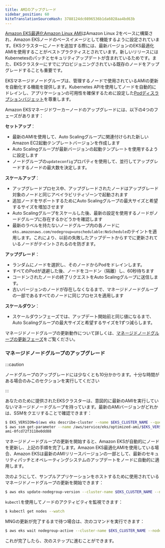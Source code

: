 ```yaml
---
title: AMIのアップグレード
sidebar_position: 60
kiteTranslationSourceHash: 3788124dc0896536b1da6028aa4bd63b
---
```


[Amazon EKS最適化Amazon Linux AMI](https://docs.aws.amazon.com/eks/latest/userguide/eks-optimized-amis.html)はAmazon Linux 2をベースに構築され、Amazon EKSノードのベースイメージとして機能するように設定されています。EKSクラスターにノードを追加する際には、最新バージョンのEKS最適化AMIを使用することがベストプラクティスとされています。新しいリリースにはKubernetesのパッチとセキュリティアップデートが含まれているためです。また、EKSクラスターにすでにプロビジョニングされている既存のノードをアップグレードすることも重要です。

EKSマネージドノードグループは、管理するノードで使用されているAMIの更新を自動化する機能を提供します。Kubernetes APIを使用してノードを自動的にドレインし、アプリケーションの可用性を確保するために設定した[Podディスラプションバジェット](https://kubernetes.io/docs/concepts/workloads/pods/disruptions/)を尊重します。

Amazon EKSマネージドワーカーノードのアップグレードには、以下の4つのフェーズがあります：

**セットアップ**：

- 最新のAMIを使用して、Auto Scalingグループに関連付けられた新しいAmazon EC2起動テンプレートバージョンを作成します
- Auto Scalingグループが最新バージョンの起動テンプレートを使用するように設定します
- ノードグループの`updateconfig`プロパティを使用して、並行してアップグレードするノードの最大数を決定します。

**スケールアップ**：

- アップグレードプロセス中、アップグレードされたノードはアップグレード対象のノードと同じアベイラビリティゾーンで起動されます
- 追加ノードをサポートするためにAuto Scalingグループの最大サイズと希望するサイズを増加させます
- Auto Scalingグループをスケールした後、最新の設定を使用するノードがノードグループに存在するかどうかを確認します
- 最新のラベルを持たないノードグループ内の各ノードに`eks.amazonaws.com/nodegroup=unschedulable:NoSchedule`のテイントを適用します。これにより、以前の失敗したアップデートからすでに更新されているノードがテイントされるのを防ぎます。

**アップグレード**：

- ランダムにノードを選択し、そのノードからPodをドレインします。
- すべてのPodが退避した後、ノードをコードン（隔離）し、60秒待ちます
- コードンされたノードの終了リクエストをAuto Scalingグループに送信します。
- 古いバージョンのノードが存在しなくなるまで、マネージドノードグループの一部であるすべてのノードに同じプロセスを適用します

**スケールダウン**：

- スケールダウンフェーズでは、アップデート開始前と同じ値になるまで、Auto Scalingグループの最大サイズと希望するサイズを1ずつ減らします。

マネージドノードグループの更新動作について詳しくは、[マネージドノードグループの更新フェーズ](https://docs.aws.amazon.com/eks/latest/userguide/managed-node-update-behavior.html)をご覧ください。

### マネージドノードグループのアップグレード

:::caution

ノードグループのアップグレードには少なくとも10分かかります。十分な時間がある場合のみこのセクションを実行してください

:::

あなたのために提供されたEKSクラスターは、意図的に最新のAMIを実行していないマネージドノードグループを持っています。最新のAMIバージョンがどれかは、SSMをクエリすることで確認できます：

```bash
$ EKS_VERSION=$(aws eks describe-cluster --name $EKS_CLUSTER_NAME --query "cluster.version" --output text)
$ aws ssm get-parameter --name /aws/service/eks/optimized-ami/$EKS_VERSION/amazon-linux-2023/x86_64/standard/recommended/image_id --region $AWS_REGION --query "Parameter.Value" --output text
ami-0fcd72f3118e0dd88
```

マネージドノードグループの更新を開始すると、Amazon EKSが自動的にノードを更新し、上記の手順を完了します。Amazon EKS最適化AMIを使用している場合、Amazon EKSは最新のAMIリリースバージョンの一部として、最新のセキュリティパッチとオペレーティングシステムのアップデートをノードに自動的に適用します。

次のようにして、サンプルアプリケーションをホストするために使用されているマネージドノードグループの更新を開始できます：

```bash
$ aws eks update-nodegroup-version --cluster-name $EKS_CLUSTER_NAME --nodegroup-name $EKS_DEFAULT_MNG_NAME
```

`kubectl`を使用してノードのアクティビティを監視できます：

```bash test=false
$ kubectl get nodes --watch
```

MNGの更新が完了するまで待つ場合は、次のコマンドを実行できます：

```bash timeout=2400
$ aws eks wait nodegroup-active --cluster-name $EKS_CLUSTER_NAME --nodegroup-name $EKS_DEFAULT_MNG_NAME
```

これが完了したら、次のステップに進むことができます。

